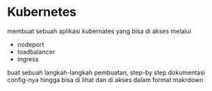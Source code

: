 # Kubernetes
membuat sebuah aplikasi kubernates yang bisa di akses melalui

- nodeport
- loadbalancer
- ingress

buat sebuah langkah-langkah pembuatan, step-by step dokumentasi config-nya hingga bisa di lihat dan di akses dalam format makrdown